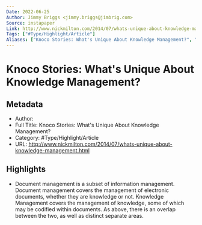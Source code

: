```yaml
---
Date: 2022-06-25
Author: Jimmy Briggs <jimmy.briggs@jimbrig.com>
Source: instapaper
Link: http://www.nickmilton.com/2014/07/whats-unique-about-knowledge-management.html
Tags: ["#Type/Highlight/Article"]
Aliases: ["Knoco Stories: What's Unique About Knowledge Management?", "Knoco Stories: What's Unique About Knowledge Management?"]
---
```

# Knoco Stories: What's Unique About Knowledge Management?

## Metadata
- Author: 
- Full Title: Knoco Stories: What's Unique About Knowledge Management?
- Category: #Type/Highlight/Article
- URL: http://www.nickmilton.com/2014/07/whats-unique-about-knowledge-management.html

## Highlights
- Document management is a subset of information management. Document management covers the management of electronic documents, whether they are knowledge or not. Knowledge Management covers the management of knowledge, some of which may be codified within documents. As above, there is an overlap between the two, as well as distinct separate areas.
